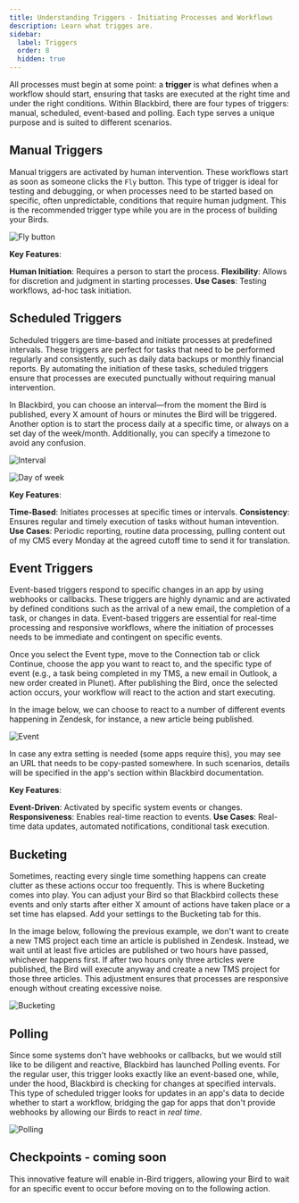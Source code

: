 ```yaml
---
title: Understanding Triggers - Initiating Processes and Workflows
description: Learn what trigges are.
sidebar:
  label: Triggers
  order: 8
  hidden: true
---
```


All processes must begin at some point: a **trigger** is what defines when a workflow should start, ensuring that tasks are executed at the right time and under the right conditions. Within Blackbird, there are four types of triggers: manual, scheduled, event-based and polling. Each type serves a unique purpose and is suited to different scenarios.

## Manual Triggers

Manual triggers are activated by human intervention. These workflows start as soon as someone clicks the `Fly` button. This type of trigger is ideal for testing and debugging, or when processes need to be started based on specific, often unpredictable, conditions that require human judgment. This is the recommended trigger type while you are in the process of building your Birds.

![Fly button](../../../assets/docs/triggers/fly.png)

**Key Features**:

**Human Initiation**: Requires a person to start the process.
**Flexibility**: Allows for discretion and judgment in starting processes.
**Use Cases**: Testing workflows, ad-hoc task initiation.

## Scheduled Triggers

Scheduled triggers are time-based and initiate processes at predefined intervals. These triggers are perfect for tasks that need to be performed regularly and consistently, such as daily data backups or monthly financial reports. By automating the initiation of these tasks, scheduled triggers ensure that processes are executed punctually without requiring manual intervention.

In Blackbird, you can choose an interval—from the moment the Bird is published, every X amount of hours or minutes the Bird will be triggered. Another option is to start the process daily at a specific time, or always on a set day of the week/month. Additionally, you can specify a timezone to avoid any confusion.

![Interval](../../../assets/docs/triggers/interval.png)

![Day of week](../../../assets/docs/triggers/dayofweek.png)

**Key Features**:

**Time-Based**: Initiates processes at specific times or intervals.
**Consistency**: Ensures regular and timely execution of tasks without human intevention.
**Use Cases**: Periodic reporting, routine data processing, pulling content out of my CMS every Monday at the agreed cutoff time to send it for translation.

## Event Triggers

Event-based triggers respond to specific changes in an app by using webhooks or callbacks. These triggers are highly dynamic and are activated by defined conditions such as the arrival of a new email, the completion of a task, or changes in data. Event-based triggers are essential for real-time processing and responsive workflows, where the initiation of processes needs to be immediate and contingent on specific events.

Once you select the Event type, move to the Connection tab or click Continue, choose the app you want to react to, and the specific type of event (e.g., a task being completed in my TMS, a new email in Outlook, a new order created in Plunet). After publishing the Bird, once the selected action occurs, your workflow will react to the action and start executing.

In the image below, we can choose to react to a number of different events happening in Zendesk, for instance, a new article being published. 

![Event](../../../assets/docs/triggers/event.png)

In case any extra setting is needed (some apps require this), you may see an URL that needs to be copy-pasted somewhere. In such scenarios, details will be specified in the app's section within Blackbird documentation. 

**Key Features**:

**Event-Driven**: Activated by specific system events or changes.
**Responsiveness**: Enables real-time reaction to events.
**Use Cases**: Real-time data updates, automated notifications, conditional task execution.

## Bucketing

Sometimes, reacting every single time something happens can create clutter as these actions occur too frequently. This is where Bucketing comes into play. You can adjust your Bird so that Blackbird collects these events and only starts after either X amount of actions have taken place or a set time has elapsed. Add your settings to the Bucketing tab for this.

In the image below, following the previous example, we don't want to create a new TMS project each time an article is published in Zendesk. Instead, we wait until at least five articles are published or two hours have passed, whichever happens first. If after two hours only three articles were published, the Bird will execute anyway and create a new TMS project for those three articles. This adjustment ensures that processes are responsive enough without creating excessive noise.

![Bucketing](../../../assets/docs/triggers/bucketing.png)

## Polling

Since some systems don't have webhooks or callbacks, but we would still like to be diligent and reactive, Blackbird has launched Polling events. For the regular user, this trigger looks exactly like an event-based one, while, under the hood, Blackbird is checking for changes at specified intervals. This type of scheduled trigger looks for updates in an app's data to decide whether to start a workflow, bridging the gap for apps that don't provide webhooks by allowing our Birds to react in _real time_.

![Polling](../../../assets/docs/triggers/Polling.gif)

## Checkpoints - coming soon

This innovative feature will enable in-Bird triggers, allowing your Bird to wait for an specific event to occur before moving on to the following action.


